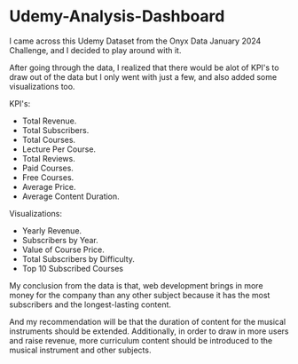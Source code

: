 # Udemy-Analysis-Dashboard

I came across this Udemy Dataset from the Onyx Data January 2024 Challenge, and I decided to play around with it.

After going through the data, I realized that there would be alot of KPI's to draw out of the data but I only went with just a few, and also added some visualizations too.

KPI's:
- Total Revenue.
- Total Subscribers.
- Total Courses.
- Lecture Per Course.
- Total Reviews.
- Paid Courses.
- Free Courses.
- Average Price.
- Average Content Duration.

Visualizations:
- Yearly Revenue.
- Subscribers by Year.
- Value of Course Price.
- Total Subscribers by Difficulty.
- Top 10 Subscribed Courses

My conclusion from the data is that, web development brings in more money for the company than any other subject because it has the most subscribers 
and the longest-lasting content.

And my recommendation will be that the duration of content for the musical instruments should be extended.
Additionally, in order to draw in more users and raise revenue, more curriculum content should be introduced to the musical instrument and other subjects.
